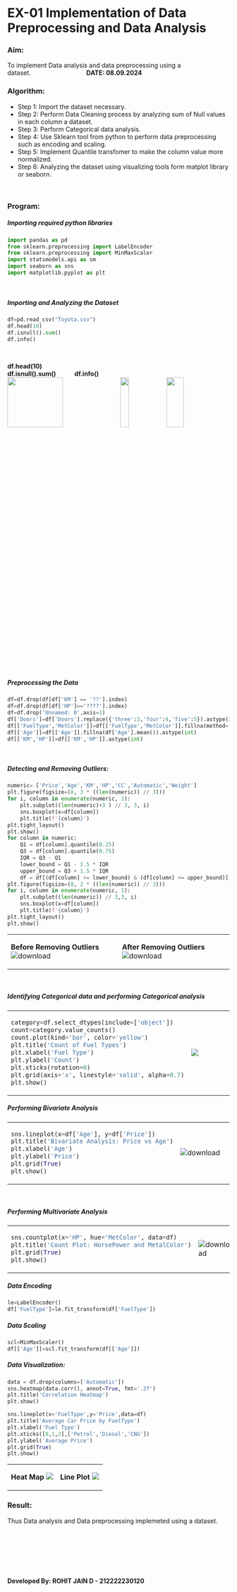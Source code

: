 # EX-01 Implementation of Data Preprocessing and Data Analysis
### Aim:
To implement Data analysis and data preprocessing using a dataset.&emsp;&emsp;&emsp;&emsp;&emsp;&emsp;&emsp;&emsp;&emsp;**DATE: 08.09.2024**
<br>

### Algorithm:
- Step 1: Import the dataset necessary.
- Step 2: Perform Data Cleaning process by analyzing sum of Null values in each column a dataset.
- Step 3: Perform Categorical data analysis.
- Step 4: Use Sklearn tool from python to perform data preprocessing such as encoding and scaling.
- Step 5: Implement Quantile transfomer to make the column value more normalized.
- Step 6: Analyzing the dataset using visualizing tools form matplot library or seaborn.
<br>

### Program:
##### Importing required python libraries
```Python
import pandas as pd
from sklearn.preprocessing import LabelEncoder
from sklearn.preprocessing import MinMaxScaler
import statsmodels.api as sm
import seaborn as sns
import matplotlib.pyplot as plt
```
<br>

##### Importing and Analyzing the Dataset
```Python
df=pd.read_csv("Toyota.csv")
df.head(10)
df.isnull().sum()
df.info()
```
<br>

**df.head(10)**&emsp;&emsp;&emsp;&emsp;&emsp;&emsp;&emsp;&emsp;&emsp;&emsp;&emsp;&emsp;&emsp;&emsp;&emsp;&emsp;&emsp;&emsp;&emsp;&emsp;**df.isnull().sum()**&emsp;&emsp;&emsp;**df.info()**<br>
<img width=50% valign=top height=17% src="https://github.com/user-attachments/assets/2d9f138f-b58e-45cc-9573-0276cd353cad">
<img width=20% valign=top height=17% src="https://github.com/user-attachments/assets/f7107318-31a0-43d0-b830-9be5dc8a3751">
<img width=28% valign=top height=17% src="https://github.com/user-attachments/assets/c14cd2bf-9305-44ad-bbbd-267d70e74e34">
<br>

##### Preprocessing the Data
```Python
df=df.drop(df[df['KM'] == '??'].index)
df=df.drop(df[df['HP']=='????'].index)
df=df.drop('Unnamed: 0',axis=1)
df['Doors']=df['Doors'].replace({'three':3,'four':4,'five':5}).astype(int)
df[['FuelType','MetColor']]=df[['FuelType','MetColor']].fillna(method='ffill')
df[['Age']]=df[['Age']].fillna(df['Age'].mean()).astype(int)
df[['KM','HP']]=df[['KM','HP']].astype(int)
```
<br>

##### Detecting and Removing Outliers:
```Python
numeric= ['Price','Age','KM','HP','CC','Automatic','Weight']
plt.figure(figsize=(8, 3 * ((len(numeric)) // 3)))
for i, column in enumerate(numeric, 1):
    plt.subplot((len(numeric)+3 ) // 3, 3, i)
    sns.boxplot(x=df[column])
    plt.title(f'{column}')
plt.tight_layout()
plt.show()
for column in numeric:
    Q1 = df[column].quantile(0.25)
    Q3 = df[column].quantile(0.75)
    IQR = Q3 - Q1
    lower_bound = Q1 - 1.5 * IQR
    upper_bound = Q3 + 1.5 * IQR
    df = df[(df[column] >= lower_bound) & (df[column] <= upper_bound)]
plt.figure(figsize=(8, 2 * ((len(numeric)) // 3)))
for i, column in enumerate(numeric, 1):
    plt.subplot((len(numeric)) // 3,3, i)
    sns.boxplot(x=df[column])
    plt.title(f'{column}')
plt.tight_layout()
plt.show()
```

<table>
<tr>
<td width=50%>
  
**Before Removing Outliers**  
![download](https://github.com/user-attachments/assets/8d1c379f-5b03-44b6-a9da-557fa704cc18)

</td> 
<td>
  
**After Removing Outliers** 
![download](https://github.com/user-attachments/assets/94bd3ffa-e5fd-4bb2-8bcb-6f8726a2347b)


</td>
</tr> 
</table>
<br>

##### Identifying Categorical data and performing Categorical analysis

<table>
<tr>
<td width=30%>
  
```Python
category=df.select_dtypes(include=['object'])
count=category.value_counts()
count.plot(kind='bar', color='yellow')
plt.title('Count of Fuel Types')
plt.xlabel('Fuel Type')
plt.ylabel('Count')
plt.xticks(rotation=0)
plt.grid(axis='x', linestyle='solid', alpha=0.7)
plt.show()
```
</td> 
<td>
<img src="https://github.com/user-attachments/assets/9d5462ec-1d67-4b5e-aebc-9f45b3a0c734">
</td>
</tr> 
</table>

##### Performing Bivariate Analysis


<table>
<tr>
<td width=40%>
  
```Python
sns.lineplot(x=df['Age'], y=df['Price'])
plt.title('Bivariate Analysis: Price vs Age')
plt.xlabel('Age')
plt.ylabel('Price')
plt.grid(True)
plt.show()
```
</td> 
<td>

![download](https://github.com/user-attachments/assets/c4b0dec9-e917-4376-9ba5-52311b1303da)
</td>
</tr> 
</table>
<br>

##### Performing Multivariate Analysis

<table>
<tr>
<td width=40%>
  
```Python
sns.countplot(x='HP', hue='MetColor', data=df)
plt.title('Count Plot: HorsePower and MetalColor')
plt.grid(True)
plt.show()
```

</td> 
<td>

![download](https://github.com/user-attachments/assets/5e98d0e5-62b3-4504-8754-0760175ac07f)
</td>
</tr> 
</table>

##### Data Encoding
```Python
le=LabelEncoder()
df['FuelType']=le.fit_transform(df['FuelType'])
```

##### Data Scaling
```Python
scl=MinMaxScaler()
df[['Age']]=scl.fit_transform(df[['Age']])
```

##### Data Visualization:
```Python
data = df.drop(columns=['Automatic'])
sns.heatmap(data.corr(), annot=True, fmt='.2f')
plt.title('Correlation Heatmap')
plt.show()

sns.lineplot(x='FuelType',y='Price',data=df)
plt.title('Average Car Price by FuelType')
plt.xlabel('Fuel Type')
plt.xticks([0,1,2],['Petrol','Diesel','CNG'])
plt.ylabel('Average Price')
plt.grid(True)
plt.show()
```
<table>
<tr>
<td>
  
**Heat Map**
<img src="https://github.com/user-attachments/assets/a7dcb470-6d9e-456e-80e4-222346b518df">  

</td> 
<td valign=top>

**Line Plot** 
<img src="https://github.com/user-attachments/assets/e6801757-4f79-40a1-8c7d-6ac57a8291a8">

</td>
</tr> 
</table>

### Result:
Thus Data analysis and Data preprocessing implemeted using a dataset.
<br>
<br><br><br><br><br><br><br>
**Developed By: ROHIT JAIN D - 212222230120**
